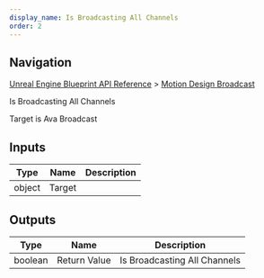 ```yaml
---
display_name: Is Broadcasting All Channels
order: 2
---
```

## Navigation

[Unreal Engine Blueprint API Reference](https://dev.epicgames.com/documentation/en-us/unreal-engine/BlueprintAPI) > [Motion Design Broadcast](https://dev.epicgames.com/documentation/en-us/unreal-engine/BlueprintAPI/MotionDesignBroadcast)

Is Broadcasting All Channels

Target is Ava Broadcast

## Inputs

| Type | Name | Description |
| --- | --- | --- |
| object | Target |  |

## Outputs

| Type | Name | Description |
| --- | --- | --- |
| boolean | Return Value | Is Broadcasting All Channels |
